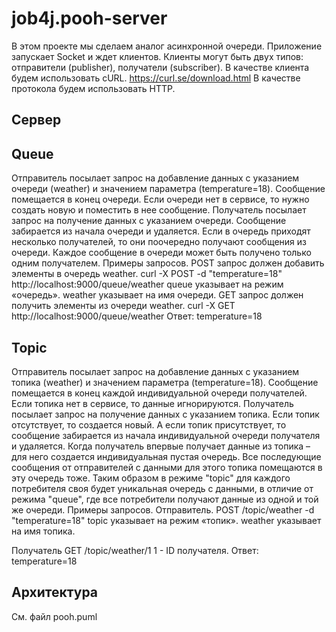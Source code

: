 # job4j.pooh-server

В этом проекте мы сделаем аналог асинхронной очереди.
Приложение запускает Socket и ждет клиентов.
Клиенты могут быть двух типов: отправители (publisher), получатели (subscriber).
В качестве клиента будем использовать cURL. https://curl.se/download.html
В качестве протокола будем использовать HTTP. 

## Сервер

## Queue
Отправитель посылает запрос на добавление данных с указанием очереди (weather) и значением параметра (temperature=18). Сообщение помещается в конец очереди. Если очереди нет в сервисе, то нужно создать новую и поместить в нее сообщение.
Получатель посылает запрос на получение данных с указанием очереди. Сообщение забирается из начала очереди и удаляется.
Если в очередь приходят несколько получателей, то они поочередно получают сообщения из очереди.
Каждое сообщение в очереди может быть получено только одним получателем.
Примеры запросов.
POST запрос должен добавить элементы в очередь weather.
curl -X POST -d "temperature=18" http://localhost:9000/queue/weather
queue указывает на режим «очередь».
weather указывает на имя очереди.
GET запрос должен получить элементы из очереди weather.
curl -X GET http://localhost:9000/queue/weather
Ответ: temperature=18

## Topic
Отправитель посылает запрос на добавление данных с указанием топика (weather) и значением параметра (temperature=18). Сообщение помещается в конец каждой индивидуальной очереди получателей. Если топика нет в сервисе, то данные игнорируются.
Получатель посылает запрос на получение данных с указанием топика. Если топик отсутствует, то создается новый. А если топик присутствует, то сообщение забирается из начала индивидуальной очереди получателя и удаляется.
Когда получатель впервые получает данные из топика – для него создается индивидуальная пустая очередь. Все последующие сообщения от отправителей с данными для этого топика помещаются в эту очередь тоже.
Таким образом в режиме "topic" для каждого потребителя своя будет уникальная очередь с данными, в отличие от режима "queue", где все потребители получают данные из одной и той же очереди.
Примеры запросов.
Отправитель.
POST /topic/weather -d "temperature=18"
topic указывает на режим «топик».
weather указывает на имя топика.

Получатель
GET /topic/weather/1
1 - ID получателя.
Ответ: temperature=18

## Архитектура
См. файл pooh.puml